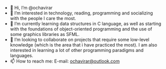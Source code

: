 - 👋 Hi, I’m @ochavirar
- 👀 I’m interested in technology, reading, programming and socializing with the people I care the most.
- 🌱 I’m currently learning data structures in C language, as well as starting with the foundations of object-oriented programming and the use of some graphics libraries as SFML. 
- 💞️ I’m looking to collaborate on projects that require some low-level knowledge (which is the area that i have practiced the most). I am also interested in learning a lot of other programming paradigms and languages.
- 📫 How to reach me: E-mail: ochavirar@outlook.com

